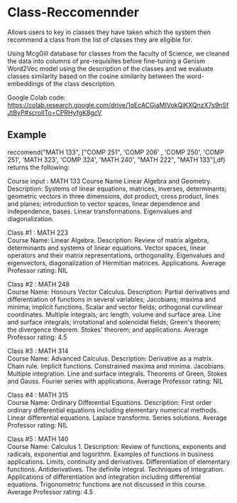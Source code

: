 # Class-Reccomennder
Allows users to key in classes they have taken which the system then recommend a class from the list of classes they are eligible for.

Using McgGill database for classes from the faculty of Science, we cleaned the data into columns of pre-requisites before fine-tuning a Genism Word2Vec model using the description of the classes and we evaluate classes similarity based on the cosine similarity between the word-embeddings of the class description.

Google Colab code: https://colab.research.google.com/drive/1qEcACGjaMIVokQiKXQnzX7s9nSfJtByP#scrollTo=CPRHyfgK8gcV

## Example
reccomend("MATH 133", ["COMP 251", 'COMP 206' , 'COMP 250', 'COMP 251', 'MATH 323', 'COMP 324', 'MATH 240', "MATH 222", "MATH 133"],df)
returns the following:

Course input : MATH 133
Course Name Linear Algebra and Geometry.
Description: Systems of linear equations, matrices, inverses, determinants; geometric vectors in three dimensions, dot product, cross product, lines and planes; introduction to vector spaces, linear dependence and independence, bases. Linear transformations. Eigenvalues and diagonalization.

Class #1 : MATH 223  
Course Name: Linear Algebra. 
Description: Review of matrix algebra, determinants and systems of linear equations. Vector spaces, linear operators and their matrix representations, orthogonality. Eigenvalues and eigenvectors, diagonalization of Hermitian matrices. Applications. 
Average Professor rating: NIL 

Class #2 : MATH 248  
Course Name: Honours Vector Calculus. 
Description: Partial derivatives and differentiation of functions in several variables; Jacobians; maxima and minima; implicit functions. Scalar and vector fields; orthogonal curvilinear coordinates. Multiple integrals; arc length, volume and surface area. Line and surface integrals; irrotational and solenoidal fields; Green's theorem; the divergence theorem. Stokes' theorem; and applications. 
Average Professor rating: 4.5 

Class #3 : MATH 314  
Course Name: Advanced Calculus. 
Description: Derivative as a matrix. Chain rule. Implicit functions. Constrained maxima and minima. Jacobians. Multiple integration. Line and surface integrals. Theorems of Green, Stokes and Gauss. Fourier series with applications. 
Average Professor rating: NIL 

Class #4 : MATH 315  
Course Name: Ordinary Differential Equations. 
Description: First order ordinary differential equations including elementary numerical methods. Linear differential equations. Laplace transforms. Series solutions. 
Average Professor rating: NIL 

Class #5 : MATH 140  
Course Name: Calculus 1. 
Description: Review of functions, exponents and radicals, exponential and logorithm. Examples of functions in business applications. Limits, continuity and derivatives. Differentiation of elementary functions. Antiderivatives. The definite integral. Techniques of Integration. Applications of differentiation and integration including differential equations. Trigonometric functions are not discussed in this course. 
Average Professor rating: 4.5 

